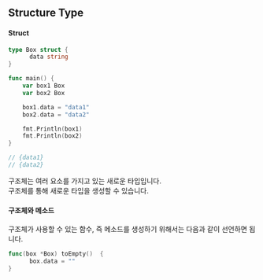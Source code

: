 ## Structure Type  

#### Struct  
```go
type Box struct {
	  data string
}

func main() {
    var box1 Box
    var box2 Box

    box1.data = "data1"
    box2.data = "data2"

    fmt.Println(box1)
    fmt.Println(box2)
}

// {data1}
// {data2}
```
구조체는 여러 요소를 가지고 있는 새로운 타입입니다.  
구조체를 통해 새로운 타입을 생성할 수 있습니다.  

#### 구조체와 메소드  
구조체가 사용할 수 있는 함수, 즉 메소드를 생성하기 위해서는 다음과 같이 선언하면 됩니다.  
```go
func(box *Box) toEmpty()  {
	  box.data = ""
}
```
